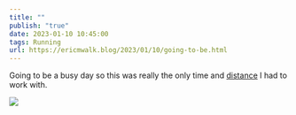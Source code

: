 ```yaml
---
title: ""
publish: "true"
date: 2023-01-10 10:45:00
tags: Running
url: https://ericmwalk.blog/2023/01/10/going-to-be.html
---
```


Going to be a busy day so this was really the only time and [distance](http://www.strava.com/activities/8369723005) I had to work with.

![](https://ericmwalk.blog/uploads/2023/477973c589.jpg)